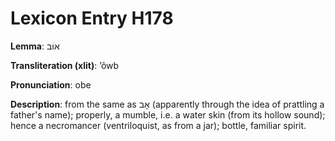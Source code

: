 # Lexicon Entry H178

**Lemma**: אוֹב

**Transliteration (xlit)**: ʼôwb

**Pronunciation**: obe

**Description**:
from the same as אָב (apparently through the idea of prattling a father's name); properly, a mumble, i.e. a water skin (from its hollow sound); hence a necromancer (ventriloquist, as from a jar); bottle, familiar spirit.
